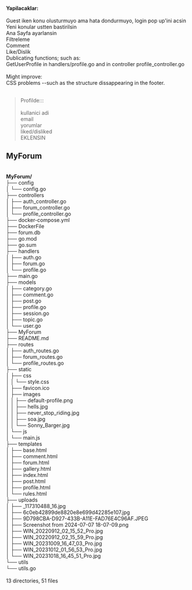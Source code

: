 <br>**Yapilacaklar:**
<br>
<br>Guest iken konu olusturmuyo ama hata dondurmuyo, login pop up'ini acsin
<br>Yeni konular ustten bastirilsin
<br>Ana Sayfa ayarlansin
<br>Filtreleme
<br>Comment
<br>Like/Dislik
<br>Dublicating functions; such as:<br/>
GetUserProfile in handlers/profile.go and in controller profile_controller.go
<br><br>
Might improve:
<br>CSS problems --such as the structure dissappearing in the footer.<br><br>

> Profilde::: <br><br>
> kullanici adi<br>
> email<br>
> yorumlar<br>
> liked/disliked<br>
> EKLENSIN

## MyForum
<br>**MyForum/**
<br>├── config
<br>│   └── config.go
<br>├── controllers
<br>│   ├── auth_controller.go
<br>│   ├── forum_controller.go
<br>│   └── profile_controller.go
<br>├── docker-compose.yml
<br>├── DockerFile
<br>├── forum.db
<br>├── go.mod
<br>├── go.sum
<br>├── handlers
<br>│   ├── auth.go
<br>│   ├── forum.go
<br>│   └── profile.go
<br>├── main.go
<br>├── models
<br>│   ├── category.go
<br>│   ├── comment.go
<br>│   ├── post.go
<br>│   ├── profile.go
<br>│   ├── session.go
<br>│   ├── topic.go
<br>│   └── user.go
<br>├── MyForum
<br>├── README.md
<br>├── routes
<br>│   ├── auth_routes.go
<br>│   ├── forum_routes.go
<br>│   └── profile_routes.go
<br>├── static
<br>│   ├── css
<br>│   │   └── style.css
<br>│   ├── favicon.ico
<br>│   ├── images
<br>│   │   ├── default-profile.png
<br>│   │   ├── hells.jpg
<br>│   │   ├── never_stop_riding.jpg
<br>│   │   ├── soa.jpg
<br>│   │   └── Sonny_Barger.jpg
<br>│   └── js
<br>│       └── main.js
<br>├── templates
<br>│   ├── base.html
<br>│   ├── comment.html
<br>│   ├── forum.html
<br>│   ├── gallery.html
<br>│   ├── index.html
<br>│   ├── post.html
<br>│   ├── profile.html
<br>│   └── rules.html
<br>├── uploads
<br>│   ├── _117310488_16.jpg
<br>│   ├── 6c0eb42899de8820e8e699d42285e107.jpg
<br>│   ├── 9D798CBA-D927-433B-A11E-FAD76E4C96AF.JPEG
<br>│   ├── Screenshot from 2024-07-07 18-07-09.png
<br>│   ├── WIN_20220912_02_15_52_Pro.jpg
<br>│   ├── WIN_20220912_02_15_59_Pro.jpg
<br>│   ├── WIN_20231009_16_47_03_Pro.jpg
<br>│   ├── WIN_20231012_01_56_53_Pro.jpg
<br>│   └── WIN_20231018_16_45_51_Pro.jpg
<br>└── utils
<br>    └── utils.go
<br>
<br>13 directories, 51 files
